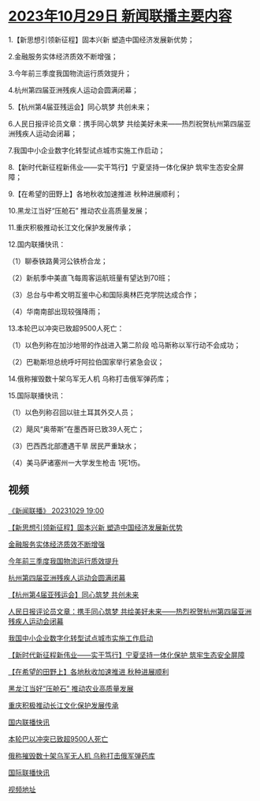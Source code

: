 # [2023年10月29日 新闻联播主要内容](https://tv.cctv.com/lm/xwlb/day/20231029.shtml)

1.【新思想引领新征程】固本兴新 塑造中国经济发展新优势；

2.金融服务实体经济质效不断增强；

3.今年前三季度我国物流运行质效提升；

4.杭州第四届亚洲残疾人运动会圆满闭幕；

5.【杭州第4届亚残运会】同心筑梦 共创未来；

6.人民日报评论员文章：携手同心筑梦 共绘美好未来——热烈祝贺杭州第四届亚洲残疾人运动会闭幕；

7.我国中小企业数字化转型试点城市实施工作启动；

8.【新时代新征程新伟业——实干笃行】宁夏坚持一体化保护 筑牢生态安全屏障；

9.【在希望的田野上】各地秋收加速推进 秋种进展顺利；

10.黑龙江当好“压舱石” 推动农业高质量发展；

11.重庆积极推动长江文化保护发展传承；

12.国内联播快讯：

（1）聊泰铁路黄河公铁桥合龙；

（2）新航季中美直飞每周客运航班量有望达到70班；

（3）总台与中希文明互鉴中心和国际奥林匹克学院达成合作；

（4）华南南部出现较强降雨；

13.本轮巴以冲突已致超9500人死亡：

（1）以色列称在加沙地带的作战进入第二阶段 哈马斯称以军行动不会成功；

（2）巴勒斯坦总统呼吁阿拉伯国家举行紧急会议；

14.俄称摧毁数十架乌军无人机 乌称打击俄军弹药库；

15.国际联播快讯：

（1）以色列称召回以驻土耳其外交人员；

（2）飓风“奥蒂斯”在墨西哥已致39人死亡；

（3）巴西西北部遭遇干旱 居民严重缺水；

（4）美马萨诸塞州一大学发生枪击 1死1伤。

## 视频

[《新闻联播》 20231029 19:00](https://tv.cctv.com/2023/10/29/VIDEDCzNrqWlWwULCfVEcG3p231029.shtml)

[【新思想引领新征程】固本兴新 塑造中国经济发展新优势](https://tv.cctv.com/2023/10/29/VIDEVkyhvMovdlQ13Zd3Ra8p231029.shtml)

[金融服务实体经济质效不断增强](https://tv.cctv.com/2023/10/29/VIDE8GRhnsSn3Si0JiOWZW0K231029.shtml)

[今年前三季度我国物流运行质效提升](https://tv.cctv.com/2023/10/29/VIDEiIBc5v2zVZuI9CyFceQO231029.shtml)

[杭州第四届亚洲残疾人运动会圆满闭幕](https://tv.cctv.com/2023/10/29/VIDEPF7Edkp3Q6fkcfZNQQFb231029.shtml)

[【杭州第4届亚残运会】同心筑梦 共创未来](https://tv.cctv.com/2023/10/29/VIDEXoavnCvxmSbNsyNBgkMC231029.shtml)

[人民日报评论员文章：携手同心筑梦 共绘美好未来——热烈祝贺杭州第四届亚洲残疾人运动会闭幕](https://tv.cctv.com/2023/10/29/VIDE1yaMrtQbYxskOJvyRmsU231029.shtml)

[我国中小企业数字化转型试点城市实施工作启动](https://tv.cctv.com/2023/10/29/VIDExJwM2PEyiCsnPi32q2iN231029.shtml)

[【新时代新征程新伟业——实干笃行】宁夏坚持一体化保护 筑牢生态安全屏障](https://tv.cctv.com/2023/10/29/VIDEOuJLqIt8SH5HOVikD9SV231029.shtml)

[【在希望的田野上】各地秋收加速推进 秋种进展顺利](https://tv.cctv.com/2023/10/29/VIDE8dhwsVfbO5jAh1hup4Az231029.shtml)

[黑龙江当好“压舱石” 推动农业高质量发展](https://tv.cctv.com/2023/10/29/VIDEVXMVpV2fW7Ck4whWYGC6231029.shtml)

[重庆积极推动长江文化保护发展传承](https://tv.cctv.com/2023/10/29/VIDEpimxaVESNOwosC5Xv3f3231029.shtml)

[国内联播快讯](https://tv.cctv.com/2023/10/29/VIDEGqah1oNCvRD9P30QxDK1231029.shtml)

[本轮巴以冲突已致超9500人死亡](https://tv.cctv.com/2023/10/29/VIDEc8KNqmgeF1QFJHb6eDNq231029.shtml)

[俄称摧毁数十架乌军无人机 乌称打击俄军弹药库](https://tv.cctv.com/2023/10/29/VIDEaeoDNUrlHyUH4tSDJ3aS231029.shtml)

[国际联播快讯](https://tv.cctv.com/2023/10/29/VIDEV7CQJmtqVhS11CA29baz231029.shtml)

[视频地址](https://tv.cctv.com/lm/xwlb/day/20231029.shtml) 

